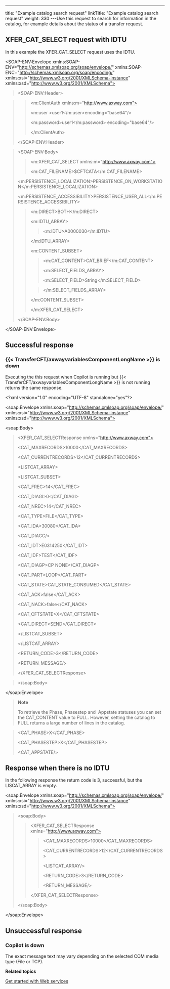 ---
title: "Example catalog search request"
linkTitle: "Example catalog search request"
weight: 330
---Use this request to search for information in the catalog, for example details about the status of a transfer request.

## XFER_CAT_SELECT request with IDTU

In this example the XFER_CAT_SELECT request uses the IDTU.

&lt;SOAP-ENV:Envelope xmlns:SOAP-ENV="http://schemas.xmlsoap.org/soap/envelope/" xmlns:SOAP-ENC="http://schemas.xmlsoap.org/soap/encoding/" xmlns:xsi="http://www.w3.org/2001/XMLSchema-instance" xmlns:xsd="http://www.w3.org/2001/XMLSchema">

> &lt;SOAP-ENV:Header>

> > &lt;m:ClientAuth xmlns:m="http://www.axway.com">
> >
> > &lt;m:user &gt;user1&lt;/m:user>encoding="base64"/>
> >
> > &lt;m:password>user1&lt;/m:password> encoding="base64"/>
> >
> > &lt;/m:ClientAuth>
>
> &lt;/SOAP-ENV:Header>

> &lt;SOAP-ENV:Body>
>
> > &lt;m:XFER_CAT_SELECT xmlns:m="http://www.axway.com">
> >
> > &lt;m:CAT_FILENAME>$CFTCATA&lt;/m:CAT_FILENAME>
>
> &lt;m:PERSISTENCE_LOCALIZATION>PERSISTENCE_ON_WORKSTATION&lt;/m:PERSISTENCE_LOCALIZATION>
>
> &lt;m:PERSISTENCE_ACCESSIBILITY>PERSISTENCE_USER_ALL&lt;/m:PERSISTENCE_ACCESSIBILITY>
>
> > &lt;m:DIRECT>BOTH&lt;/m:DIRECT>
> >
> > &lt;m:IDTU_ARRAY>
> >
> > > &lt;m:IDTU>A0000030&lt;/m:IDTU>
> >
> > &lt;/m:IDTU_ARRAY>
> >
> > &lt;m:CONTENT_SUBSET>
> >
> > > &lt;m:CAT_CONTENT>CAT_BRIEF&lt;/m:CAT_CONTENT>
> > >
> > > &lt;m:SELECT_FIELDS_ARRAY>
> > >
> > > &lt;m:SELECT_FIELD>String&lt;/m:SELECT_FIELD>
> >
> > > &lt;/m:SELECT_FIELDS_ARRAY>
> >
> > &lt;/m:CONTENT_SUBSET>
> >
> > &lt;/m:XFER_CAT_SELECT>
>
> &lt;/SOAP-ENV:Body>

&lt;/SOAP-ENV:Envelope>

## Successful response

### {{< TransferCFT/axwayvariablesComponentLongName  >}} is down

Executing the this request when Copilot is running but {{< TransferCFT/axwayvariablesComponentLongName  >}} is not running returns the same response.

&lt;?xml version="1.0" encoding="UTF-8" standalone="yes"?>

&lt;soap:Envelope xmlns:soap="http://schemas.xmlsoap.org/soap/envelope/" xmlns:xsi="http://www.w3.org/2001/XMLSchema-instance" xmlns:xsd="http://www.w3.org/2001/XMLSchema">

&lt;soap:Body>

> &lt;XFER_CAT_SELECTResponse xmlns="http://www.axway.com">
>
> &lt;CAT_MAXRECORDS>10000&lt;/CAT_MAXRECORDS>
>
> &lt;CAT_CURRENTRECORDS>12&lt;/CAT_CURRENTRECORDS>
>
> &lt;LISTCAT_ARRAY>
>
> &lt;LISTCAT_SUBSET>
>
> &lt;CAT_FREC>14&lt;/CAT_FREC>
>
> &lt;CAT_DIAGI>0&lt;/CAT_DIAGI>
>
> &lt;CAT_NREC>14&lt;/CAT_NREC>
>
> &lt;CAT_TYPE>FILE&lt;/CAT_TYPE>
>
> &lt;CAT_IDA>30080&lt;/CAT_IDA>
>
> &lt;CAT_DIAGC/>
>
> &lt;CAT_IDT>E0314250&lt;/CAT_IDT>
>
> &lt;CAT_IDF>TEST&lt;/CAT_IDF>
>
> &lt;CAT_DIAGP>CP NONE&lt;/CAT_DIAGP>
>
> &lt;CAT_PART>LOOP&lt;/CAT_PART>
>
> &lt;CAT_STATE>CAT_STATE_CONSUMED&lt;/CAT_STATE>
>
> &lt;CAT_ACK>false&lt;/CAT_ACK>
>
> &lt;CAT_NACK>false&lt;/CAT_NACK>
>
> &lt;CAT_CFTSTATE>X&lt;/CAT_CFTSTATE>
>
> &lt;CAT_DIRECT>SEND&lt;/CAT_DIRECT>
>
> &lt;/LISTCAT_SUBSET>
>
> &lt;/LISTCAT_ARRAY>
>
> &lt;RETURN_CODE>3&lt;/RETURN_CODE>
>
> &lt;RETURN_MESSAGE/>
>
> &lt;/XFER_CAT_SELECTResponse>

> &lt;/soap:Body>

&lt;/soap:Envelope>

> **Note**
>
> To retrieve the Phase, Phasestep and  Appstate statuses you can set the CAT_CONTENT value to FULL. However, setting the catalog to FULL returns a large number of lines in the catalog.

> &lt;CAT_PHASE>X&lt;/CAT_PHASE>
>
> &lt;CAT_PHASESTEP>X&lt;/CAT_PHASESTEP>
>
> &lt;CAT_APPSTATE/>

## Response when there is no IDTU

In the following response the return code is 3, successful, but the LISCAT_ARRAY is empty.

&lt;soap:Envelope xmlns:soap="http://schemas.xmlsoap.org/soap/envelope/" xmlns:xsi="http://www.w3.org/2001/XMLSchema-instance" xmlns:xsd="http://www.w3.org/2001/XMLSchema">

> &lt;soap:Body>
>
> > &lt;XFER_CAT_SELECTResponse xmlns="http://www.axway.com">
> >
> > > &lt;CAT_MAXRECORDS>10000&lt;/CAT_MAXRECORDS>
> > >
> > > &lt;CAT_CURRENTRECORDS>12&lt;/CAT_CURRENTRECORDS>
> > >
> > > &lt;LISTCAT_ARRAY/>
> > >
> > > &lt;RETURN_CODE>3&lt;/RETURN_CODE>
> > >
> > > &lt;RETURN_MESSAGE/>
> >
> > &lt;/XFER_CAT_SELECTResponse>
>
> &lt;/soap:Body>

&lt;/soap:Envelope>

## Unsuccessful response

### Copilot is down

The exact message text may vary depending on the selected COM media type (File or TCP).

****Related topics****

[Get started with Web services](../get_started_web_services)
